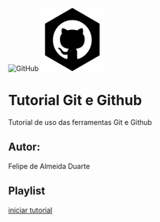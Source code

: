 ![GitHub](https://img.shields.io/github/license/felipea1/git-e-github?style=plastic)
![](https://github.com/felipea1/git-e-github/blob/39878e74b493bef800dbfcd2f566f8be0ad61286/Github.png)
# Tutorial Git e Github
Tutorial de uso das ferramentas Git e Github
## Autor:
Felipe de Almeida Duarte
## Playlist
[iniciar tutorial](https://www.youtube.com/watch?v=FF1f4bKYhoo&list=PLbEOwbQR9lqzK14I7OOeREEIE4k6rjgIj)
